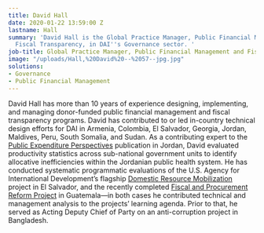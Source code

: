 ```yaml
---
title: David Hall
date: 2020-01-22 13:59:00 Z
lastname: Hall
summary: 'David Hall is the Global Practice Manager, Public Financial Management and
  Fiscal Transparency, in DAI''s Governance sector. '
job-title: Global Practice Manager, Public Financial Management and Fiscal Transparency
image: "/uploads/Hall,%20David%20--%2057--jpg.jpg"
solutions:
- Governance
- Public Financial Management
---
```


David Hall has more than 10 years of experience designing, implementing, and managing donor-funded public financial management and fiscal transparency programs. David has contributed to or led in-country technical design efforts for DAI in Armenia, Colombia, El Salvador, Georgia, Jordan, Maldives, Peru, South Somalia, and Sudan. As a contributing expert to the [Public Expenditure Perspectives](https://assetify-dai.com/news/PEP-Pages.pdf) publication in Jordan, David evaluated productivity statistics across sub-national government units to identify allocative inefficiencies within the Jordanian public health system. He has conducted systematic programmatic evaluations of the U.S. Agency for International Development’s flagship [Domestic Resource Mobilization](https://www.dai.com/our-work/projects/el-salvador-domestic-resource-mobilization-program) project in El Salvador, and the recently completed [Fiscal and Procurement Reform Project](https://www.dai.com/our-work/projects/guatemala-fiscal-and-procurement-reform-project-fprp) in Guatemala—in both cases he contributed technical and management analysis to the projects’ learning agenda. Prior to that, he served as Acting Deputy Chief of Party on an anti-corruption project in Bangladesh. 